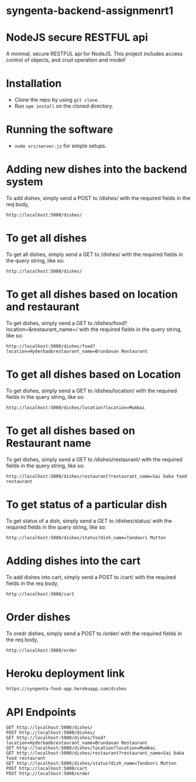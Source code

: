 # syngenta-backend-assignmenrt1




# NodeJS secure RESTFUL api

A minimal, secure RESTFUL api for NodeJS. This project includes access control of objects, and crud operation and model!

# Installation

* Clone the repo by using ```git clone```.
* Run ```npm install``` on the cloned directory.


# Running the software

* ```node src/server.js``` for simple setups.

# Adding new dishes into the backend system

To add dishes, simply send a POST to /dishes/ with the required fields in the req body,

```
http://localhost:5000/dishes/
```

# To get all dishes 
To get all dishes, simply send a GET to /dishes/ with the required fields in the query string, like so:
```
http://localhost:5000/dishes/
```

# To get all dishes based on location and restaurant
To get dishes, simply send a GET to /dishes/food?location=&restaurant_name=/ with the required fields in the query string, like so:
```
http://localhost:5000/dishes/food?location=Hyderbad&restaurant_name=Brundavan Restaurant
```

# To get all dishes based on Location
To get dishes, simply send a GET to /dishes/location/ with the required fields in the query string, like so:
```
http://localhost:5000/dishes/location?location=Mumbai
```


# To get all dishes based on Restaurant name
To get dishes, simply send a GET to /dishes/restaurant/ with the required fields in the query string, like so:
```
http://localhost:5000/dishes/restaurant?restaurant_name=Sai baba food restaurant
```

# To get status of a particular dish
To get status of a dish, simply send a GET to /dishes/status/ with the required fields in the query string, like so:
```
http://localhost:5000/dishes/status?dish_name=Tandoori Mutton
```


# Adding dishes into the cart

To add dishes into cart, simply send a POST to /cart/ with the required fields in the req body,

```
http://localhost:5000/cart
```

# Order dishes

To oredr dishes, simply send a POST to /order/ with the required fields in the req body,

```
http://localhost:5000/order
```

# Heroku deployment link
```
https://syngenta-food-app.herokuapp.com/dishes
```
# API Endpoints

```
GET http://localhost:5000/dishes/
POST http://localhost:5000/dishes/
GET http://localhost:5000/dishes/food?location=Hyderbad&restaurant_name=Brundavan Restaurant
GET http://localhost:5000/dishes/location?location=Mumbai
GET http://localhost:5000/dishes/restaurant?restaurant_name=Sai baba food restaurant
GET http://localhost:5000/dishes/status?dish_name=Tandoori Mutton
POST http://localhost:5000/cart
POST http://localhost:5000/order

```
